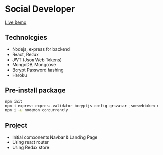 # Social Developer

[Live Demo](https://td-devconnector.herokuapp.com/)

## Technologies
- Nodejs, express for backend
- React, Redux
- JWT (Json Web Tokens)
- MongoDB, Mongoose
- Bcrypt Password hashing
- Heroku

## Pre-install package

```bash
npm init
npm i express express-validator bcryptjs config gravatar jsonwebtoken mongoose request
npm i -D nodemon concurrently
```

## Project

- Initial components Navbar & Landing Page
- Using react router
- Using Redux store
